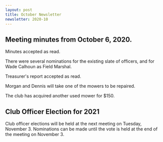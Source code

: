 ```yaml
---
layout: post
title: October Newsletter
newsletter: 2020-10
---
```

## Meeting minutes from October 6, 2020.

Minutes accepted as read.

There were several nominations for the existing slate of officers, and for Wade
Calhoun as Field Marshal.

Treasurer's report accepted as read.

Morgan and Dennis will take one of the mowers to be repaired.

The club has acquired another used mower for $150.

## Club Officer Election for 2021

Club officer elections will be held at the next meeting on Tuesday, November 3.
Nominations can be made until the vote is held at the end of the meeting on
November 3.
